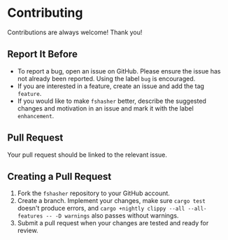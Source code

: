 # Contributing

Contributions are always welcome! Thank you!

## Report It Before

- To report a bug, open an issue on GitHub. Please ensure the issue has not already been reported. Using the label `bug` is encouraged.
- If you are interested in a feature, create an issue and add the tag `feature`.
- If you would like to make `fshasher` better, describe the suggested changes and motivation in an issue and mark it with the label `enhancement`.

## Pull Request

Your pull request should be linked to the relevant issue.

## Creating a Pull Request

1. Fork the `fshasher` repository to your GitHub account.
2. Create a branch. Implement your changes, make sure `cargo test` doesn't produce errors, and `cargo +nightly clippy --all --all-features -- -D warnings` also passes without warnings.
3. Submit a pull request when your changes are tested and ready for review.

